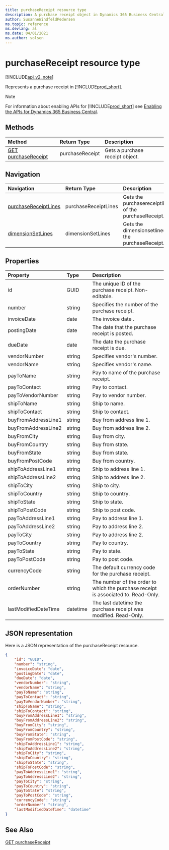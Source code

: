 ```yaml
---
title: purchaseReceipt resource type  
description: A purchase receipt object in Dynamics 365 Business Central.
author: SusanneWindfeldPedersen
ms.topic: reference
ms.devlang: al
ms.date: 04/01/2021
ms.author: solsen
---
```


# purchaseReceipt resource type

[!INCLUDE[api_v2_note](../../../includes/api_v2_note.md)]

<!-- START>DO_NOT_EDIT -->
<!-- IMPORTANT:Do not edit any of the content between here and the END>DO_NOT_EDIT. -->
Represents a purchase receipt in [!INCLUDE[prod_short](../../../includes/prod_short.md)].

> [!NOTE]
> For information about enabling APIs for [!INCLUDE[prod_short](../../../includes/prod_short.md)] see [Enabling the APIs for Dynamics 365 Business Central](../enabling-apis-for-dynamics-nav.md).

## Methods

| Method | Return Type|Description |
|:--------------------|:-----------|:-------------------------|
|[GET purchaseReceipt](../api/dynamics_purchasereceipt_get.md)|purchaseReceipt|Gets a purchase receipt object.|


## Navigation

| Navigation |Return Type| Description |
|:----------|:----------|:-----------------|
|[purchaseReceiptLines](dynamics_purchasereceiptline.md)|purchaseReceiptLines |Gets the purchasereceiptlines of the purchaseReceipt.|
|[dimensionSetLines](dynamics_dimensionsetline.md)|dimensionSetLines |Gets the dimensionsetlines of the purchaseReceipt.|

## Properties

| Property           | Type   |Description     |
|:-------------------|:-------|:---------------|
|id|GUID|The unique ID of the purchase receipt. Non-editable.|
|number|string|Specifies the number of the purchase receipt.|
|invoiceDate|date|The invoice date .|
|postingDate|date|The date that the purchase receipt   is posted.|
|dueDate|date|The date the purchase receipt is due.|
|vendorNumber|string|Specifies vendor's number.|
|vendorName|string|Specifies vendor's name.|
|payToName|string|Pay to name of the purchase receipt. |
|payToContact|string|Pay to contact.|
|payToVendorNumber|string|Pay to vendor number.|
|shipToName|string|Ship to name.|
|shipToContact|string|Ship to contact.|
|buyFromAddressLine1|string|Buy from address line 1.|
|buyFromAddressLine2|string|Buy from address line 2.|
|buyFromCity|string|Buy from city.|
|buyFromCountry|string|Buy from state.|
|buyFromState|string|Buy from state.|
|buyFromPostCode|string|Buy from country.|
|shipToAddressLine1|string|Ship to address line 1.|
|shipToAddressLine2|string|Ship to address line 2.|
|shipToCity|string|Ship to city.|
|shipToCountry|string|Ship to country.|
|shipToState|string|Ship to state.|
|shipToPostCode|string|Ship to post code.|
|payToAddressLine1|string|Pay to address line 1.|
|payToAddressLine2|string|Pay to address line 2.|
|payToCity|string|Pay to address line 2.|
|payToCountry|string|Pay to country.|
|payToState|string|Pay to state.|
|payToPostCode|string|Pay to post code.|
|currencyCode|string|The default currency code for the purchase receipt.|
|orderNumber|string|The number of the order to which the purchase receipt is associated to. Read-Only.|
|lastModifiedDateTime|datetime|The last datetime the purchase receipt was modified. Read-Only.|

## JSON representation

Here is a JSON representation of the purchaseReceipt resource.


```json
{
    "id": "GUID",
    "number": "string",
    "invoiceDate": "date",
    "postingDate": "date",
    "dueDate": "date",
    "vendorNumber": "string",
    "vendorName": "string",
    "payToName": "string",
    "payToContact": "string",
    "payToVendorNumber": "string",
    "shipToName": "string",
    "shipToContact": "string",
    "buyFromAddressLine1": "string",
    "buyFromAddressLine2": "string",
    "buyFromCity": "string",
    "buyFromCountry": "string",
    "buyFromState": "string",
    "buyFromPostCode": "string",
    "shipToAddressLine1": "string",
    "shipToAddressLine2": "string",
    "shipToCity": "string",
    "shipToCountry": "string",
    "shipToState": "string",
    "shipToPostCode": "string",
    "payToAddressLine1": "string",
    "payToAddressLine2": "string",
    "payToCity": "string",
    "payToCountry": "string",
    "payToState": "string",
    "payToPostCode": "string",
    "currencyCode": "string",
    "orderNumber": "string",
    "lastModifiedDateTime": "datetime"
}
```
<!-- IMPORTANT: END>DO_NOT_EDIT -->



## See Also
[GET purchaseReceipt](../api/dynamics_purchaseReceipt_Get.md)
